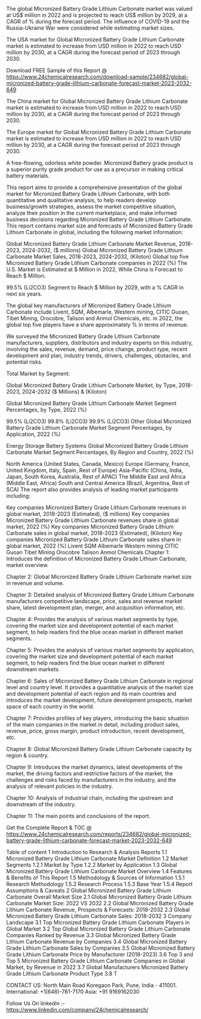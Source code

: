 The global Micronized Battery Grade Lithium Carbonate market was valued at US$ million in 2022 and is projected to reach US$ million by 2029, at a CAGR of % during the forecast period. The influence of COVID-19 and the Russia-Ukraine War were considered while estimating market sizes.

The USA market for Global Micronized Battery Grade Lithium Carbonate  market is estimated to increase from USD million in 2022 to reach USD million by 2030, at a CAGR during the forecast period of 2023 through 2030.

Download FREE Sample of this Report @ https://www.24chemicalresearch.com/download-sample/234682/global-micronized-battery-grade-lithium-carbonate-forecast-market-2023-2032-649

The China market for Global Micronized Battery Grade Lithium Carbonate  market is estimated to increase from USD million in 2022 to reach USD million by 2030, at a CAGR during the forecast period of 2023 through 2030.

The Europe market for Global Micronized Battery Grade Lithium Carbonate market is estimated to increase from USD million in 2022 to reach USD million by 2030, at a CAGR during the forecast period of 2023 through 2030.

A free-flowing, odorless white powder. Micronized Battery grade product is a superior purity grade product for use as a precursor in making critical battery materials.

This report aims to provide a comprehensive presentation of the global market for Micronized Battery Grade Lithium Carbonate, with both quantitative and qualitative analysis, to help readers develop business/growth strategies, assess the market competitive situation, analyze their position in the current marketplace, and make informed business decisions regarding Micronized Battery Grade Lithium Carbonate. This report contains market size and forecasts of Micronized Battery Grade Lithium Carbonate in global, including the following market information:

Global Micronized Battery Grade Lithium Carbonate Market Revenue, 2018-2023, 2024-2032, ($ millions)
Global Micronized Battery Grade Lithium Carbonate Market Sales, 2018-2023, 2024-2032, (Kiloton)
Global top five Micronized Battery Grade Lithium Carbonate companies in 2022 (%)
The U.S. Market is Estimated at $ Million in 2022, While China is Forecast to Reach $ Million.

99.5% (Li2CO3) Segment to Reach $ Million by 2029, with a % CAGR in next six years.

The global key manufacturers of Micronized Battery Grade Lithium Carbonate include Livent, SQM, Albemarle, Western mining, CITIC Guoan, Tibet Mining, Orocobre, Talison and Anmol Chemicals, etc. in 2022, the global top five players have a share approximately % in terms of revenue.

We surveyed the Micronized Battery Grade Lithium Carbonate manufacturers, suppliers, distributors and industry experts on this industry, involving the sales, revenue, demand, price change, product type, recent development and plan, industry trends, drivers, challenges, obstacles, and potential risks.

Total Market by Segment:

Global Micronized Battery Grade Lithium Carbonate Market, by Type, 2018-2023, 2024-2032 ($ Millions) & (Kiloton)

Global Micronized Battery Grade Lithium Carbonate Market Segment Percentages, by Type, 2022 (%)

99.5% (Li2CO3)
99.8% (Li2CO3)
99.9% (Li2CO3)
Other
Global Micronized Battery Grade Lithium Carbonate Market Segment Percentages, by Application, 2022 (%)

Energy Storage
Battery Systems
Global Micronized Battery Grade Lithium Carbonate Market Segment Percentages, By Region and Country, 2022 (%)

North America (United States, Canada, Mexico)
Europe (Germany, France, United Kingdom, Italy, Spain, Rest of Europe)
Asia-Pacific (China, India, Japan, South Korea, Australia, Rest of APAC)
The Middle East and Africa (Middle East, Africa)
South and Central America (Brazil, Argentina, Rest of SCA)
The report also provides analysis of leading market participants including:

Key companies Micronized Battery Grade Lithium Carbonate revenues in global market, 2018-2023 (Estimated), ($ millions)
Key companies Micronized Battery Grade Lithium Carbonate revenues share in global market, 2022 (%)
Key companies Micronized Battery Grade Lithium Carbonate sales in global market, 2018-2023 (Estimated), (Kiloton)
Key companies Micronized Battery Grade Lithium Carbonate sales share in global market, 2022 (%)
Livent
SQM
Albemarle
Western mining
CITIC Guoan
Tibet Mining
Orocobre
Talison
Anmol Chemicals
Chapter 1: Introduces the definition of Micronized Battery Grade Lithium Carbonate, market overview.

Chapter 2: Global Micronized Battery Grade Lithium Carbonate market size in revenue and volume.

Chapter 3: Detailed analysis of Micronized Battery Grade Lithium Carbonate manufacturers competitive landscape, price, sales and revenue market share, latest development plan, merger, and acquisition information, etc.

Chapter 4: Provides the analysis of various market segments by type, covering the market size and development potential of each market segment, to help readers find the blue ocean market in different market segments.

Chapter 5: Provides the analysis of various market segments by application, covering the market size and development potential of each market segment, to help readers find the blue ocean market in different downstream markets.

Chapter 6: Sales of Micronized Battery Grade Lithium Carbonate in regional level and country level. It provides a quantitative analysis of the market size and development potential of each region and its main countries and introduces the market development, future development prospects, market space of each country in the world.

Chapter 7: Provides profiles of key players, introducing the basic situation of the main companies in the market in detail, including product sales, revenue, price, gross margin, product introduction, recent development, etc.

Chapter 8: Global Micronized Battery Grade Lithium Carbonate capacity by region & country.

Chapter 9: Introduces the market dynamics, latest developments of the market, the driving factors and restrictive factors of the market, the challenges and risks faced by manufacturers in the industry, and the analysis of relevant policies in the industry.

Chapter 10: Analysis of industrial chain, including the upstream and downstream of the industry.

Chapter 11: The main points and conclusions of the report.

Get the Complete Report & TOC @ https://www.24chemicalresearch.com/reports/234682/global-micronized-battery-grade-lithium-carbonate-forecast-market-2023-2032-649

Table of content
1 Introduction to Research & Analysis Reports
1.1 Micronized Battery Grade Lithium Carbonate Market Definition
1.2 Market Segments
1.2.1 Market by Type
1.2.2 Market by Application
1.3 Global Micronized Battery Grade Lithium Carbonate Market Overview
1.4 Features & Benefits of This Report
1.5 Methodology & Sources of Information
1.5.1 Research Methodology
1.5.2 Research Process
1.5.3 Base Year
1.5.4 Report Assumptions & Caveats
2 Global Micronized Battery Grade Lithium Carbonate Overall Market Size
2.1 Global Micronized Battery Grade Lithium Carbonate Market Size: 2022 VS 2032
2.2 Global Micronized Battery Grade Lithium Carbonate Revenue, Prospects & Forecasts: 2018-2032
2.3 Global Micronized Battery Grade Lithium Carbonate Sales: 2018-2032
3 Company Landscape
3.1 Top Micronized Battery Grade Lithium Carbonate Players in Global Market
3.2 Top Global Micronized Battery Grade Lithium Carbonate Companies Ranked by Revenue
3.3 Global Micronized Battery Grade Lithium Carbonate Revenue by Companies
3.4 Global Micronized Battery Grade Lithium Carbonate Sales by Companies
3.5 Global Micronized Battery Grade Lithium Carbonate Price by Manufacturer (2018-2023)
3.6 Top 3 and Top 5 Micronized Battery Grade Lithium Carbonate Companies in Global Market, by Revenue in 2022
3.7 Global Manufacturers Micronized Battery Grade Lithium Carbonate Product Type
3.8 T

CONTACT US:
North Main Road Koregaon Park, Pune, India - 411001.
International: +1(646)-781-7170
Asia: +91 9169162030

Follow Us On linkedin :- https://www.linkedin.com/company/24chemicalresearch/
